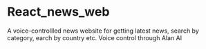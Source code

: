 # React_news_web
A voice-controllled news website for getting latest news, search by category, earch by country etc. Voice control through Alan AI 
